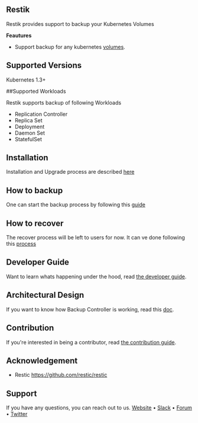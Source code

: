

## Restik
 Restik provides support to backup your Kubernetes Volumes

**Feautures**
 - Support backup for any kubernetes [volumes](https://kubernetes.io/docs/concepts/storage/volumes/).
## Supported Versions
Kubernetes 1.3+

##Supported Workloads 

Restik supports backup of following Workloads

* Replication Controller
* Replica Set 
* Deployment
* Daemon Set
* StatefulSet

<!--## User Guide
 To deploy backup in Kubernetes follow this [guide](docs/user-guide/README.md). In short this contains those two steps-->

## Installation
Installation and Upgrade process are described [here](docs/user-guide/install.md)

<!--1. Create `backup.appscode.com` Third Party Resource
2. Deploy backup to kubernetes.-->

## How to backup

One can start the backup process by following this [guide](docs/user-guide/backup.md)

## How to recover

The recover process will be left to users for now. It can ve done following this [process](https://restic.readthedocs.io/en/stable/Manual/#restore-a-snapshot)

## Developer Guide
Want to learn whats happening under the hood, read [the developer guide](docs/developer-guide/README.md).

## Architectural Design
If you want to know how Backup Controller is working, read this [doc](docs/developer-guide/design.md).

## Contribution
If you're interested in being a contributor, read [the contribution guide](docs/contribution/README.md).

## Acknowledgement
 - Restic https://github.com/restic/restic
 
## Support
If you have any questions, you can reach out to us.
[Website](https://appscode.com) • [Slack](https://slack.appscode.com) • [Forum](https://discuss.appscode.com) • [Twitter](https://twitter.com/AppsCodeHQ)